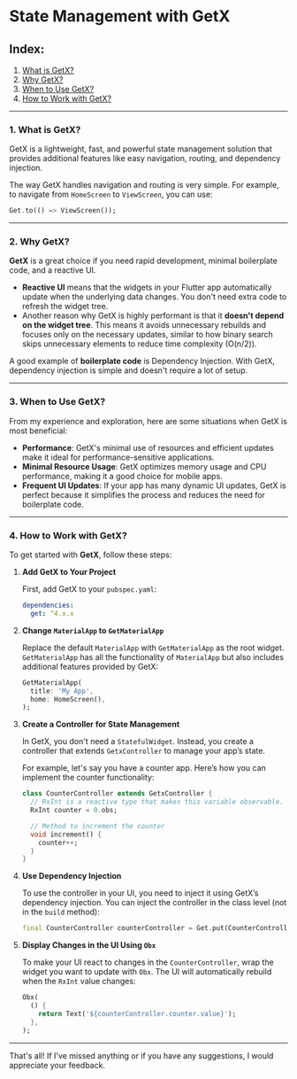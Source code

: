 
# State Management with GetX

## Index:
1. [What is GetX?](#what-is-getx)
2. [Why GetX?](#why-getx)
3. [When to Use GetX?](#when-to-use-getx)
4. [How to Work with GetX?](#how-to-work-with-getx)

---

### 1. What is GetX?

GetX is a lightweight, fast, and powerful state management solution that provides additional features like easy navigation, routing, and dependency injection. 

The way GetX handles navigation and routing is very simple. For example, to navigate from `HomeScreen` to `ViewScreen`, you can use:

```dart
Get.to(() => ViewScreen());
```

---

### 2. Why GetX?

**GetX** is a great choice if you need rapid development, minimal boilerplate code, and a reactive UI. 

- **Reactive UI** means that the widgets in your Flutter app automatically update when the underlying data changes. You don't need extra code to refresh the widget tree.
- Another reason why GetX is highly performant is that it **doesn't depend on the widget tree**. This means it avoids unnecessary rebuilds and focuses only on the necessary updates, similar to how binary search skips unnecessary elements to reduce time complexity (O(n/2)).

A good example of **boilerplate code** is Dependency Injection. With GetX, dependency injection is simple and doesn't require a lot of setup.

---

### 3. When to Use GetX?

From my experience and exploration, here are some situations when GetX is most beneficial:

- **Performance**: GetX's minimal use of resources and efficient updates make it ideal for performance-sensitive applications.
- **Minimal Resource Usage**: GetX optimizes memory usage and CPU performance, making it a good choice for mobile apps.
- **Frequent UI Updates**: If your app has many dynamic UI updates, GetX is perfect because it simplifies the process and reduces the need for boilerplate code.

---

### 4. How to Work with GetX?

To get started with **GetX**, follow these steps:

1. **Add GetX to Your Project**

   First, add GetX to your `pubspec.yaml`:

   ```yaml
   dependencies:
     get: ^4.x.x
   ```

2. **Change `MaterialApp` to `GetMaterialApp`**

   Replace the default `MaterialApp` with `GetMaterialApp` as the root widget. `GetMaterialApp` has all the functionality of `MaterialApp` but also includes additional features provided by GetX:

   ```dart
   GetMaterialApp(
     title: 'My App',
     home: HomeScreen(),
   );
   ```

3. **Create a Controller for State Management**

   In GetX, you don't need a `StatefulWidget`. Instead, you create a controller that extends `GetxController` to manage your app’s state.

   For example, let's say you have a counter app. Here’s how you can implement the counter functionality:

   ```dart
   class CounterController extends GetxController {
     // RxInt is a reactive type that makes this variable observable.
     RxInt counter = 0.obs;

     // Method to increment the counter
     void increment() {
       counter++;
     }
   }
   ```

4. **Use Dependency Injection**

   To use the controller in your UI, you need to inject it using GetX’s dependency injection. You can inject the controller in the class level (not in the `build` method):

   ```dart
   final CounterController counterController = Get.put(CounterController());
   ```

5. **Display Changes in the UI Using `Obx`**

   To make your UI react to changes in the `CounterController`, wrap the widget you want to update with `Obx`. The UI will automatically rebuild when the `RxInt` value changes:

   ```dart
   Obx(
     () {
       return Text('${counterController.counter.value}');
     },
   );
   ```

---

That's all! If I've missed anything or if you have any suggestions, I would appreciate your feedback.
